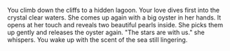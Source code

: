 You climb down the cliffs to a hidden lagoon. Your love dives first into the crystal clear waters. She comes up again with a big oyster in her hands.
It opens at her touch and reveals two beautiful pearls inside. She picks them up gently and releases the oyster again. "The stars are with us." she whispers.
You wake up with the scent of the sea still lingering.
